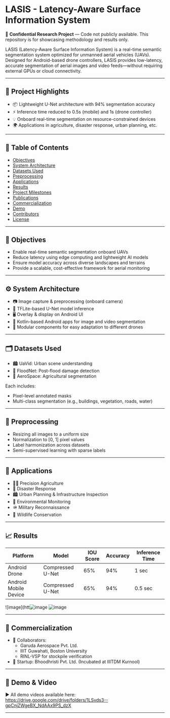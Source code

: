 # LASIS - Latency-Aware Surface Information System


🚧 **Confidential Research Project** — Code not publicly available. This repository is for showcasing methodology and results only.

LASIS (Latency-Aware Surface Information System) is a real-time semantic segmentation system optimized for unmanned aerial vehicles (UAVs). Designed for Android-based drone controllers, LASIS provides low-latency, accurate segmentation of aerial images and video feeds—without requiring external GPUs or cloud connectivity.



---

## 🚀 Project Highlights

- 📦 Lightweight U-Net architecture with 94% segmentation accuracy
- ⚡ Inference time reduced to 0.5s (mobile) and 1s (drone controller)
- 💡 Onboard real-time segmentation on resource-constrained devices
- 🌍 Applications in agriculture, disaster response, urban planning, etc.

---

## 📑 Table of Contents

- [Objectives](#-objectives)
- [System Architecture](#-system-architecture)
- [Datasets Used](#-datasets-used)
- [Preprocessing](#-preprocessing)
- [Applications](#-applications)
- [Results](#-results)
- [Project Milestones](#-project-milestones)
- [Publications](#-publications)
- [Commercialization](#-commercialization)
- [Demo](#-demo--video)
- [Contributors](#-contributors)
- [License](#-license)

---

## 🎯 Objectives

- Enable real-time semantic segmentation onboard UAVs
- Reduce latency using edge computing and lightweight AI models
- Ensure model accuracy across diverse landscapes and terrains
- Provide a scalable, cost-effective framework for aerial monitoring

---

## ⚙️ System Architecture

- 📷 Image capture & preprocessing (onboard camera)
- 🧠 TFLite-based U-Net model inference
- 🖥️ Overlay & display on Android UI
- 📱 Kotlin-based Android apps for image and video segmentation
- 🧩 Modular components for easy adaptation to different drones

---



## 🗂️ Datasets Used

- 🏙️ UaVid: Urban scene understanding
- 🌊 FloodNet: Post-flood damage detection
- 🌾 AeroSpace: Agricultural segmentation

Each includes:
- Pixel-level annotated masks
- Multi-class segmentation (e.g., buildings, vegetation, roads, water)

---

## 🧹 Preprocessing

- Resizing all images to a uniform size
- Normalization to [0, 1] pixel values
- Label harmonization across datasets
- Semi-supervised learning with sparse labels

---

## 🧭 Applications

- 🧑‍🌾 Precision Agriculture
- 🧯 Disaster Response
- 🏙️ Urban Planning & Infrastructure Inspection
- 🌳 Environmental Monitoring
- 🪖 Military Reconnaissance
- 🐘 Wildlife Conservation

---

## 📈 Results

| Platform              | Model             | IOU Score | Accuracy | Inference Time |
|----------------------|-------------------|-----------|----------|----------------|
| Android Drone         | Compressed U-Net  | 65%       | 94%      | 1 sec          |
| Android Mobile Device | Compressed U-Net  | 65%       | 94%      | 0.5 sec        |



![image](htt![image](https://github.com/user-attachments/assets/860fe4c2-9c0d-4c5d-ac2c-b8218c32990c)
![image](https://github.com/user-attachments/assets/5b161135-ceee-4265-b02d-3613e313f919)



---



## 💼 Commercialization

- 🤝 Collaborators:
  - Garuda Aerospace Pvt. Ltd.
  - IIIT Guwahati, Boston University
  - RINL-VSP for stockpile verification
- 🏢 Startup: Bhoodhristi Pvt. Ltd. (Incubated at IIITDM Kurnool)

---

## 🎥 Demo & Video

▶️ All demo videos available here:  
https://drive.google.com/drive/folders/1LSvds3--gpCnjZWgeBX_NdAAx9PS_dzX

---


